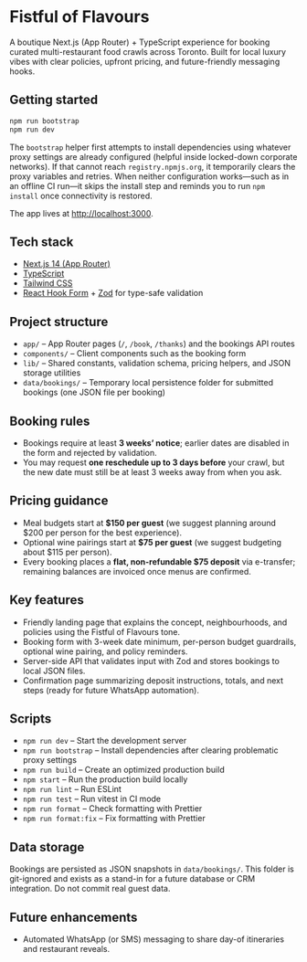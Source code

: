 # Fistful of Flavours

A boutique Next.js (App Router) + TypeScript experience for booking curated multi-restaurant food crawls across Toronto. Built for local luxury vibes with clear policies, upfront pricing, and future-friendly messaging hooks.

## Getting started

```bash
npm run bootstrap
npm run dev
```

The `bootstrap` helper first attempts to install dependencies using whatever proxy settings are already configured (helpful inside locked-down corporate networks). If that cannot reach `registry.npmjs.org`, it temporarily clears the proxy variables and retries. When neither configuration works—such as in an offline CI run—it skips the install step and reminds you to run `npm install` once connectivity is restored.

The app lives at [http://localhost:3000](http://localhost:3000).

## Tech stack

- [Next.js 14 (App Router)](https://nextjs.org/)
- [TypeScript](https://www.typescriptlang.org/)
- [Tailwind CSS](https://tailwindcss.com/)
- [React Hook Form](https://react-hook-form.com/) + [Zod](https://zod.dev/) for type-safe validation

## Project structure

- `app/` – App Router pages (`/`, `/book`, `/thanks`) and the bookings API routes
- `components/` – Client components such as the booking form
- `lib/` – Shared constants, validation schema, pricing helpers, and JSON storage utilities
- `data/bookings/` – Temporary local persistence folder for submitted bookings (one JSON file per booking)

## Booking rules

- Bookings require at least **3 weeks’ notice**; earlier dates are disabled in the form and rejected by validation.
- You may request **one reschedule up to 3 days before** your crawl, but the new date must still be at least 3 weeks away from when you ask.

## Pricing guidance

- Meal budgets start at **$150 per guest** (we suggest planning around $200 per person for the best experience).
- Optional wine pairings start at **$75 per guest** (we suggest budgeting about $115 per person).
- Every booking places a **flat, non-refundable $75 deposit** via e-transfer; remaining balances are invoiced once menus are confirmed.

## Key features

- Friendly landing page that explains the concept, neighbourhoods, and policies using the Fistful of Flavours tone.
- Booking form with 3-week date minimum, per-person budget guardrails, optional wine pairing, and policy reminders.
- Server-side API that validates input with Zod and stores bookings to local JSON files.
- Confirmation page summarizing deposit instructions, totals, and next steps (ready for future WhatsApp automation).

## Scripts

- `npm run dev` – Start the development server
- `npm run bootstrap` – Install dependencies after clearing problematic proxy settings
- `npm run build` – Create an optimized production build
- `npm start` – Run the production build locally
- `npm run lint` – Run ESLint
- `npm run test` – Run vitest in CI mode
- `npm run format` – Check formatting with Prettier
- `npm run format:fix` – Fix formatting with Prettier

## Data storage

Bookings are persisted as JSON snapshots in `data/bookings/`. This folder is git-ignored and exists as a stand-in for a future database or CRM integration. Do not commit real guest data.

## Future enhancements

- Automated WhatsApp (or SMS) messaging to share day-of itineraries and restaurant reveals.
